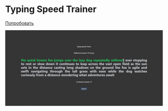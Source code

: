 # Typing Speed Trainer

[Попробовать](https://cukenger.github.io/typing_speed_trainer/)

![project](https://github.com/CUKENGER/typing_speed_trainer/blob/main/project_logo.PNG)

